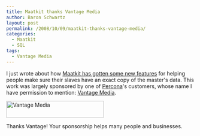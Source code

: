 ```yaml
---
title: Maatkit thanks Vantage Media
author: Baron Schwartz
layout: post
permalink: /2008/10/09/maatkit-thanks-vantage-media/
categories:
  - Maatkit
  - SQL
tags:
  - Vantage Media
---
```

I just wrote about how [Maatkit has gotten some new features][1] for helping people make sure their slaves have an exact copy of the master's data. This work was largely sponsored by one of [Percona][2]'s customers, whose name I have permission to mention: [Vantage Media][3].

[<img src="http://www.vantagemedia.com/images/logo.gif" alt="Vantage Media" width="260" height="45" />][3]

Thanks Vantage! Your sponsorship helps many people and businesses.

 [1]: http://www.xaprb.com/blog/2008/10/04/how-to-check-mysql-replication-integrity-continually/
 [2]: http://www.percona.com/
 [3]: http://www.vantagemedia.com/

